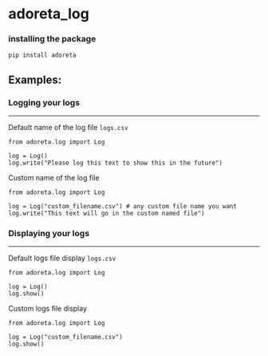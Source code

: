 # adoreta_log

### installing the package
```
pip install adoreta
```

## Examples:


### Logging your logs
---

Default name of the log file `logs.csv`
```
from adoreta.log import Log

log = Log()
log.write("Please log this text to show this in the future")
```

Custom name of the log file
```
from adoreta.log import Log

log = Log("custom_filename.csv") # any custom file name you want
log.write("This text will go in the custom named file")
```

### Displaying your logs
---

Default logs file display `logs.csv`
```
from adoreta.log import Log

log = Log()
log.show()
```

Custom logs file display
```
from adoreta.log import Log

log = Log("custom_filename.csv")
log.show()
```
